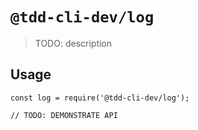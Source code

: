 # `@tdd-cli-dev/log`

> TODO: description

## Usage

```
const log = require('@tdd-cli-dev/log');

// TODO: DEMONSTRATE API
```
